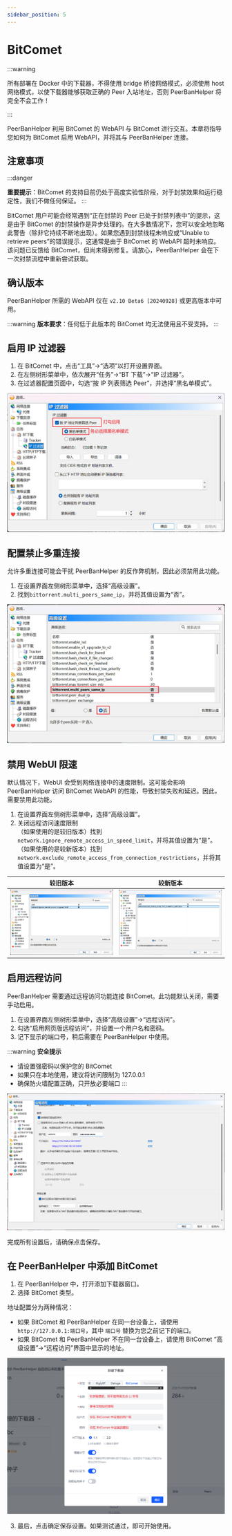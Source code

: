 ```yaml
---
sidebar_position: 5
---
```


# BitComet

:::warning

所有部署在 Docker 中的下载器，不得使用 bridge 桥接网络模式，必须使用 host 网络模式，以使下载器能够获取正确的 Peer 入站地址，否则 PeerBanHelper 将完全不会工作！ 

:::

PeerBanHelper 利用 BitComet 的 WebAPI 与 BitComet 进行交互。本章将指导您如何为 BitComet 启用 WebAPI，并将其与 PeerBanHelper 连接。

## 注意事项

:::danger

**重要提示**：BitComet 的支持目前仍处于高度实验性阶段，对于封禁效果和运行稳定性，我们不做任何保证。
:::

BitComet 用户可能会经常遇到“正在封禁的 Peer 已处于封禁列表中”的提示，这是由于 BitComet 的封禁操作是异步处理的。在大多数情况下，您可以安全地忽略此警告（除非它持续不断地出现）。如果您遇到封禁线程未响应或“Unable to retrieve peers”的错误提示，这通常是由于 BitComet 的 WebAPI 超时未响应。该问题已反馈给 BitComet，但尚未得到修复。请放心，PeerBanHelper 会在下一次封禁流程中重新尝试获取。

## 确认版本

PeerBanHelper 所需的 WebAPI 仅在 `v2.10 Beta6 [20240928]` 或更高版本中可用。

:::warning
**版本要求**：任何低于此版本的 BitComet 均无法使用且不受支持。
:::

## 启用 IP 过滤器

1. 在 BitComet 中，点击“工具”->“选项”以打开设置界面。
2. 在左侧树形菜单中，依次展开“任务”->“BT 下载”->“IP 过滤器”。
3. 在过滤器配置页面中，勾选“按 IP 列表筛选 Peer”，并选择“黑名单模式”。

![step1](./assets/BitComet-step1.jpg)

## 配置禁止多重连接

允许多重连接可能会干扰 PeerBanHelper 的反作弊机制，因此必须禁用此功能。

1. 在设置界面左侧树形菜单中，选择“高级设置”。
2. 找到`bittorrent.multi_peers_same_ip`，并将其值设置为“否”。

![step2](./assets/BitComet-step2.jpg)

## 禁用 WebUI 限速

默认情况下，WebUI 会受到网络连接中的速度限制。这可能会影响 PeerBanHelper 访问 BitComet WebAPI 的性能，导致封禁失败和延迟。因此，需要禁用此功能。

1. 在设置界面左侧树形菜单中，选择“高级设置”。
2. 关闭远程访问速度限制  
  （如果使用的是较旧版本）找到`network.ignore_remote_access_in_speed_limit`，并将其值设置为“是”。  
  （如果使用的是较新版本）找到`network.exclude_remote_access_from_connection_restrictions`，并将其值设置为“是”。

| 较旧版本 | 较新版本 |
| ------- | ------- |
| ![step3](./assets/BitComet-step3.png) | ![step3-2](./assets/BitComet-step3-2.png) |

## 启用远程访问

PeerBanHelper 需要通过远程访问功能连接 BitComet。此功能默认关闭，需要手动启用。

1. 在设置界面左侧树形菜单中，选择“高级设置”->“远程访问”。
2. 勾选“启用网页版远程访问”，并设置一个用户名和密码。
3. 记下显示的端口号，稍后需要在 PeerBanHelper 中使用。

:::warning
**安全提示**
- 请设置强密码以保护您的 BitComet
- 如果只在本地使用，建议将访问限制为 127.0.0.1
- 确保防火墙配置正确，只开放必要端口
:::

![step4](./assets/BitComet-step4.png) 


完成所有设置后，请确保点击保存。

## 在 PeerBanHelper 中添加 BitComet

1. 在 PeerBanHelper 中，打开添加下载器窗口。
2. 选择 BitComet 类型。

地址配置分为两种情况：

- 如果 BitComet 和 PeerBanHelper 在同一台设备上，请使用 `http://127.0.0.1:端口号`，其中 `端口号` 替换为您之前记下的端口。
- 如果 BitComet 和 PeerBanHelper 不在同一台设备上，请使用 BitComet “高级设置”->“远程访问”界面中显示的地址。

![step5](./assets/BitComet-step5.png)

3. 最后，点击确定保存设置。如果测试通过，即可开始使用。